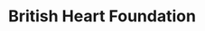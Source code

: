 ---
title: "British Heart Foundation"
url: /bishops-stortford/british-heart-foundation/
shop: charity
---